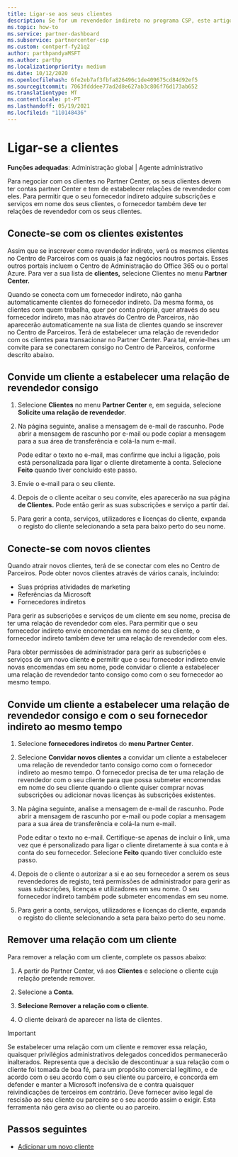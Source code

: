 ```yaml
---
title: Ligar-se aos seus clientes
description: Se for um revendedor indireto no programa CSP, este artigo irá ajudá-lo a conectar-se com os seus novos e já existentes clientes.
ms.topic: how-to
ms.service: partner-dashboard
ms.subservice: partnercenter-csp
ms.custom: contperf-fy21q2
author: parthpandyaMSFT
ms.author: parthp
ms.localizationpriority: medium
ms.date: 10/12/2020
ms.openlocfilehash: 6fe2eb7af3fbfa826496c1de409675cd84d92ef5
ms.sourcegitcommit: 7063fdddee77ad2d8e627ab3c806f76d173ab652
ms.translationtype: MT
ms.contentlocale: pt-PT
ms.lasthandoff: 05/19/2021
ms.locfileid: "110148436"
---
```

# <a name="connect-with-customers"></a>Ligar-se a clientes


**Funções adequadas**: Administração global | Agente administrativo


Para negociar com os clientes no Partner Center, os seus clientes devem ter contas partner Center e tem de estabelecer relações de revendedor com eles. Para permitir que o seu fornecedor indireto adquire subscrições e serviços em nome dos seus clientes, o fornecedor também deve ter relações de revendedor com os seus clientes.

## <a name="connect-with-existing-customers"></a>Conecte-se com os clientes existentes

Assim que se inscrever como revendedor indireto, verá os mesmos clientes no Centro de Parceiros com os quais já faz negócios noutros portais. Esses outros portais incluem o Centro de Administração do Office 365 ou o portal Azure. Para ver a sua lista de **clientes,** selecione Clientes no menu **Partner Center.**

Quando se conecta com um fornecedor indireto, não ganha automaticamente clientes do fornecedor indireto. Da mesma forma, os clientes com quem trabalha, quer por conta própria, quer através do seu fornecedor indireto, mas não através do Centro de Parceiros, não aparecerão automaticamente na sua lista de clientes quando se inscrever no Centro de Parceiros. Terá de estabelecer uma relação de revendedor com os clientes para transacionar no Partner Center.  Para tal, envie-lhes um convite para se conectarem consigo no Centro de Parceiros, conforme descrito abaixo.

## <a name="invite-a-customer-to-establish-a-reseller-relationship-with-you"></a>Convide um cliente a estabelecer uma relação de revendedor consigo

1. Selecione **Clientes** no menu **Partner Center** e, em seguida, selecione **Solicite uma relação de revendedor**.

2. Na página seguinte, analise a mensagem de e-mail de rascunho. Pode abrir a mensagem de rascunho por e-mail ou pode copiar a mensagem para a sua área de transferência e colá-la num e-mail.

   Pode editar o texto no e-mail, mas confirme que inclui a ligação, pois está personalizada para ligar o cliente diretamente à conta. Selecione **Feito** quando tiver concluído este passo.

3. Envie o e-mail para o seu cliente.

4. Depois de o cliente aceitar o seu convite, eles aparecerão na sua página **de Clientes.** Pode então gerir as suas subscrições e serviço a partir daí.

5. Para gerir a conta, serviços, utilizadores e licenças do cliente, expanda o registo do cliente selecionando a seta para baixo perto do seu nome.

## <a name="connect-with-new-customers"></a>Conecte-se com novos clientes

Quando atrair novos clientes, terá de se conectar com eles no Centro de Parceiros. Pode obter novos clientes através de vários canais, incluindo:

- Suas próprias atividades de marketing
- Referências da Microsoft
- Fornecedores indiretos

Para gerir as subscrições e serviços de um cliente em seu nome, precisa de ter uma relação de revendedor com eles. Para permitir que o seu fornecedor indireto envie encomendas em nome do seu cliente, o fornecedor indireto também deve ter uma relação de revendedor com eles.

Para obter permissões de administrador para gerir as subscrições e serviços de um novo cliente **e** permitir que o seu fornecedor indireto envie novas encomendas em seu nome, pode convidar o cliente a estabelecer uma relação de revendedor tanto consigo como com o seu fornecedor ao mesmo tempo.

## <a name="invite-a-customer-to-establish-a-reseller-relationship-with-you-and-your-indirect-provider-at-the-same-time"></a>Convide um cliente a estabelecer uma relação de revendedor consigo e com o seu fornecedor indireto ao mesmo tempo

1. Selecione **fornecedores indiretos** do **menu Partner Center**.

2. Selecione **Convidar novos clientes** a convidar um cliente a estabelecer uma relação de revendedor tanto consigo como com o fornecedor indireto ao mesmo tempo. O fornecedor precisa de ter uma relação de revendedor com o seu cliente para que possa submeter encomendas em nome do seu cliente quando o cliente quiser comprar novas subscrições ou adicionar novas licenças às subscrições existentes.

3. Na página seguinte, analise a mensagem de e-mail de rascunho. Pode abrir a mensagem de rascunho por e-mail ou pode copiar a mensagem para a sua área de transferência e colá-la num e-mail.

   Pode editar o texto no e-mail. Certifique-se apenas de incluir o link, uma vez que é personalizado para ligar o cliente diretamente à sua conta e à conta do seu fornecedor. Selecione **Feito** quando tiver concluído este passo.

4. Depois de o cliente o autorizar a si e ao seu fornecedor a serem os seus revendedores de registo, terá permissões de administrador para gerir as suas subscrições, licenças e utilizadores em seu nome. O seu fornecedor indireto também pode submeter encomendas em seu nome.

5. Para gerir a conta, serviços, utilizadores e licenças do cliente, expanda o registo do cliente selecionando a seta para baixo perto do seu nome.

## <a name="remove-a-relationship-with-a-customer"></a>Remover uma relação com um cliente

Para remover a relação com um cliente, complete os passos abaixo:

1.  A partir do Partner Center, vá aos **Clientes** e selecione o cliente cuja relação pretende remover.

2.  Selecione a **Conta**.

3.  **Selecione Remover a relação com o cliente**.

4.  O cliente deixará de aparecer na lista de clientes.

>[!IMPORTANT]
>Se estabelecer uma relação com um cliente e remover essa relação, quaisquer privilégios administrativos delegados concedidos permanecerão inalterados.
>Representa que a decisão de descontinuar a sua relação com o cliente foi tomada de boa fé, para um propósito comercial legítimo, e de acordo com o seu acordo com o seu cliente ou parceiro, e concorda em defender e manter a Microsoft inofensiva de e contra quaisquer reivindicações de terceiros em contrário.
>Deve fornecer aviso legal de rescisão ao seu cliente ou parceiro se o seu acordo assim o exigir. Esta ferramenta não gera aviso ao cliente ou ao parceiro.

## <a name="next-steps"></a>Passos seguintes

- [Adicionar um novo cliente](add-a-new-customer.md)
